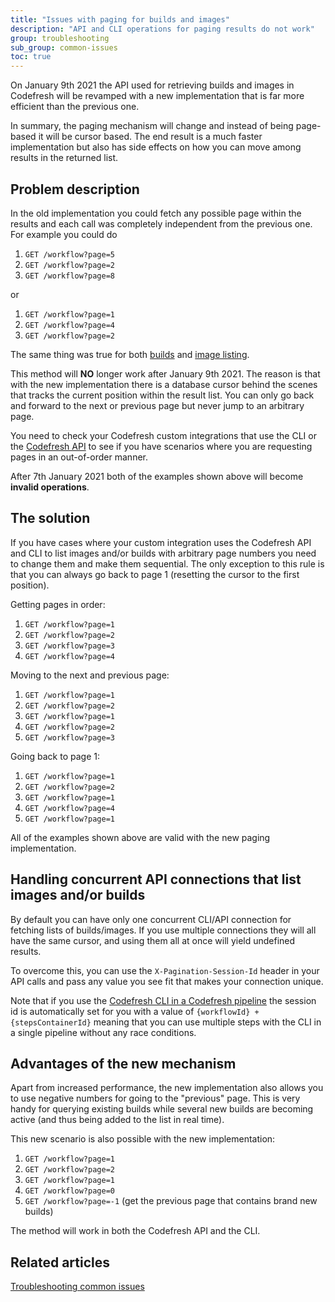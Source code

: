 ```yaml
---
title: "Issues with paging for builds and images"
description: "API and CLI operations for paging results do not work"
group: troubleshooting
sub_group: common-issues
toc: true
---
```


On January 9th 2021 the API used for retrieving builds and images in Codefresh will be revamped with a new implementation
that is far more efficient than the previous one.

In summary, the paging mechanism will change and instead of being page-based it will be cursor based. The end result is a much faster implementation but also has side effects
on how you can move among results in the returned list.

## Problem description

In the old implementation you could fetch any possible page within the results and each call was completely independent from the previous one. For example you could do

1. `GET /workflow?page=5`
1. `GET /workflow?page=2`
1. `GET /workflow?page=8`

or 

1. `GET /workflow?page=1`
1. `GET /workflow?page=4`
1. `GET /workflow?page=2`

The same thing was true for both [builds](https://codefresh-io.github.io/cli/builds/get-build/) and [image listing](https://codefresh-io.github.io/cli/images/get-image/).

This method will **NO** longer work after January 9th 2021. The reason is that with the new implementation there is a database cursor behind the scenes that
tracks the current position within the result list. You can only go back and forward to the next or previous page but never jump to an arbitrary page.

You need to check your Codefresh custom integrations that use the CLI or the [Codefresh API]({{site.baseurl}}/docs/integrations/codefresh-api/) to see if you have scenarios
where you are requesting pages in an out-of-order manner.

After 7th January 2021 both of the examples shown above will become **invalid operations**.

## The solution

If you have cases where your custom integration uses the Codefresh API and CLI to list images and/or builds with arbitrary page numbers you need to change them and
make them sequential. The only exception to this rule is that you can always go back to page 1 (resetting the cursor to the first position).

Getting pages in order:

1. `GET /workflow?page=1`
1. `GET /workflow?page=2`
1. `GET /workflow?page=3`
1. `GET /workflow?page=4`

Moving to the next and previous page:

1. `GET /workflow?page=1`
1. `GET /workflow?page=2`
1. `GET /workflow?page=1`
1. `GET /workflow?page=2`
1. `GET /workflow?page=3`

Going back to page 1:

1. `GET /workflow?page=1`
1. `GET /workflow?page=2`
1. `GET /workflow?page=1`
1. `GET /workflow?page=4`
1. `GET /workflow?page=1`

All of the examples shown above are valid with the new paging implementation.

## Handling concurrent API connections that list images and/or builds

By default you can have only one concurrent CLI/API connection for fetching lists of builds/images. If you use multiple connections
they will all have the same cursor, and using them all at once will yield undefined results.

To overcome this, you can use the `X-Pagination-Session-Id` header in your API calls and pass any value you see fit that makes your connection unique.

Note that if you use the [Codefresh CLI in a Codefresh pipeline]({{site.baseurl}}/docs/integrations/codefresh-api/#using-codefresh-from-within-codefresh) the session id is automatically set for you with a value of `{workflowId} + {stepsContainerId}` meaning that you can use multiple steps with the CLI in a single pipeline without any race conditions.

## Advantages of the new mechanism

Apart from increased performance, the new implementation also allows you to use negative numbers for going to the "previous" page. This is very handy for querying existing builds
while several new builds are becoming active (and thus being added to the list in real time).

This new scenario is also possible with the new implementation:

1. `GET /workflow?page=1`
1. `GET /workflow?page=2`
1. `GET /workflow?page=1`
1. `GET /workflow?page=0`
1. `GET /workflow?page=-1` (get the previous page that contains brand new builds)

The method will work in both the Codefresh API and the CLI.



## Related articles
[Troubleshooting common issues]({{site.baseurl}}/docs/troubleshooting/common-issues)









